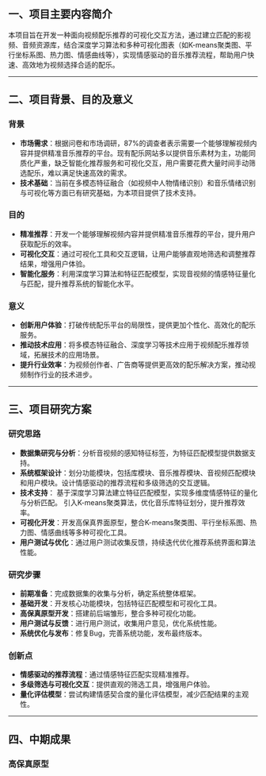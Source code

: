 ## 一、项目主要内容简介

本项目旨在开发一种面向视频配乐推荐的可视化交互方法，通过建立匹配的影视频、音频资源库，结合深度学习算法和多种可视化图表（如K-means聚类图、平行坐标系图、热力图、情感曲线等），实现情感驱动的音乐推荐流程，帮助用户快速、高效地为视频选择合适的配乐。

---

## 二、项目背景、目的及意义

### 背景
- **市场需求**：根据问卷和市场调研，87%的调查者表示需要一个能够理解视频内容并提供精准音乐推荐的平台。现有配乐网站多以提供音乐素材为主，功能同质化严重，缺乏智能化推荐服务和可视化交互，用户需要花费大量时间手动筛选配乐，难以满足快速高效的需求。
- **技术基础**：当前在多模态特征融合（如视频中人物情绪识别）和音乐情绪识别与可视化等方面已有研究基础，为本项目提供了技术支持。

### 目的
- **精准推荐**：开发一个能够理解视频内容并提供精准音乐推荐的平台，提升用户获取配乐的效率。
- **可视化交互**：通过可视化工具和交互逻辑，让用户能够直观地筛选和调整推荐结果，增强用户体验。
- **智能化服务**：利用深度学习算法和特征匹配模型，实现音视频的情感特征量化与匹配，提升推荐系统的智能化水平。

### 意义
- **创新用户体验**：打破传统配乐平台的局限性，提供更加个性化、高效化的配乐服务。
- **推动技术应用**：将多模态特征融合、深度学习等技术应用于视频配乐推荐领域，拓展技术的应用场景。
- **提升行业效率**：为视频创作者、广告商等提供更高效的配乐解决方案，推动视频制作行业的技术进步。

---

## 三、项目研究方案

### 研究思路
- **数据集研究与分析**：分析音视频的感知特征标签，为特征匹配模型提供数据支持。
- **系统框架设计**：划分功能模块，包括库模块、音乐推荐模块、音视频匹配模块和用户模块。设计情感驱动的推荐流程和多级筛选的交互逻辑。
- **技术支持**：
基于深度学习算法建立特征匹配模型，实现多维度情感特征的量化与分析匹配。
引入K-means聚类算法，优化音乐库特征划分，提升推荐效率。
- **可视化开发**：开发高保真界面原型，整合K-means聚类图、平行坐标系图、热力图、情感曲线等多种可视化工具。
- **用户测试与优化**：通过用户测试收集反馈，持续迭代优化推荐系统界面和算法性能。

### 研究步骤
- **前期准备**：完成数据集的收集与分析，确定系统整体框架。
- **基础开发**：开发核心功能模块，包括特征匹配模型和可视化工具。
- **高保真原型开发**：搭建前后端雏形，整合多种可视化功能。
- **用户测试与反馈**：进行用户测试，收集用户意见，优化系统性能。
- **系统优化与发布**：修复Bug，完善系统功能，发布最终版本。
### 创新点
- **情感驱动的推荐流程**：通过情感特征匹配实现精准推荐。
- **多级筛选与可视化交互**：提供直观的筛选工具，增强用户体验。
- **量化评估模型**：尝试构建情感契合度的量化评估模型，减少匹配结果的主观性。

---

## 四、中期成果

### 高保真原型
